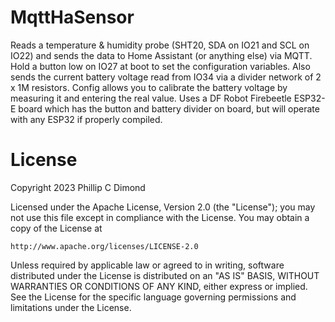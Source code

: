 # MqttHaSensor

Reads a temperature & humidity probe (SHT20, SDA on IO21 and SCL on IO22)
   and sends the data to Home Assistant (or anything else) via MQTT. Hold a 
   button low on IO27 at boot to set the configuration variables. Also sends
   the current battery voltage read from IO34 via a divider network of 
   2 x 1M resistors. Config allows you to calibrate the battery voltage by
   measuring it and entering the real value. Uses a DF Robot Firebeetle 
   ESP32-E board which has the button and battery divider on board, but
   will operate with any ESP32 if properly compiled.

# License

Copyright 2023 Phillip C Dimond

Licensed under the Apache License, Version 2.0 (the "License");
you may not use this file except in compliance with the License.
You may obtain a copy of the License at

    http://www.apache.org/licenses/LICENSE-2.0

Unless required by applicable law or agreed to in writing, software
distributed under the License is distributed on an "AS IS" BASIS,
WITHOUT WARRANTIES OR CONDITIONS OF ANY KIND, either express or implied.
See the License for the specific language governing permissions and
limitations under the License.



